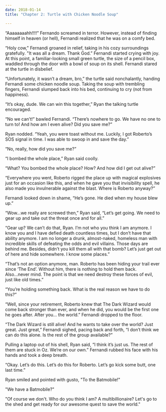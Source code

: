 ```yaml
---
date: 2018-01-14
title: "Chapter 2: Turtle with Chicken Noodle Soup"

---
```


“Aaaaaaaahh!!!!” Fernando screamed in terror. However, instead of finding himself in heaven (or hell), Fernandi realized that he was on a comfy bed.

“Holy cow," Fernandi groaned in relief, taking in his cozy surroundings gratefully. "It was all a dream. Thank God.” Fernandi started crying with joy. At this point, a familiar-looking small green turtle, the size of a pencil box, waddled through the door with a bowl of soup on its shell. Fernandi stared at the turtle in disbelief. 

“Unfortunately, it wasn’t a dream, bro,” the turtle said nonchalantly, handing Fernandi some chicken noodle soup. Taking the soup with trembling fingers, Fernandi slumped back into his bed, continuing to cry (not from happiness).

“It’s okay, dude. We can win this together,” Ryan the talking turtle encouraged.

“No we can’t!” bawled Fernandi. “There’s nowhere to go. We have no one to turn to! And how am I even alive? Did you save me?”

Ryan nodded. “Yeah, you were toast without me. Luckily, I got Roberto’s SOS signal in time. I was able to swoop in and save the day.”

“No, really, how did you save me?”

“I bombed the whole place,” Ryan said coolly.

“What? You bombed the whole place? How? And how did I get out alive?”

“Everywhere you went, Roberto rigged the place up with magical explosives just for an occasion like this, and when he gave you that invisibility spell, he also made you invulnerable against the blast. Where is Roberto anyway?”

Fernandi looked down in shame, “He’s gone. He died when my house blew up.”

“Wow...we really are screwed then,” Ryan said, “Let’s get going. We need to gear up and take out the threat once and for all.”

“Gear up? We can’t do that, Ryan. I’m not who you think I am anymore. I know you and I have defied death countless times, but I don’t have that ability anymore. I am no longer a drunk, almost-naked, homeless man with incredible skills of defeating the odds and evil villains. Those days are behind me. Besides, didn’t you kill them all with that bomb? Let’s just get out of here and hide somewhere. I know some places.”

“That’s not an option anymore, man. Roberto has been hiding your trail ever since ‘The End’. Without him, there is nothing to hold them back. Also...never mind. The point is that we need destroy these forces of evil, just like old times.”

“You’re holding something back. What is the real reason we have to do this?”

“Well, since your retirement, Roberto knew that The Dark Wizard would come back stronger than ever, and when he did, you would be the first one he goes after. After you… the world.” Fernandi dropped to the floor.

“The Dark Wizard is still alive! And he wants to take over the world? Just great. Just great,” Fernandi sighed, pacing back and forth, “I don’t think we can do this alone. Is the rest of the group available?”

Pulling a laptop out of his shell, Ryan said, “I think it’s just us. The rest of them are stuck in Oz. We’re on our own.” Fernandi rubbed his face with his hands and took a deep breath.

“Okay. Let’s do this. Let’s do this for Roberto. Let’s go kick some butt, one last time.”

Ryan smiled and pointed with gusto, "To the Batmobile!"

"We have a Batmobile?"

"Of course we don't. Who do you think I am? A multibillionaire? Let's go to the shed and get ready for our awesome quest to save the world."
